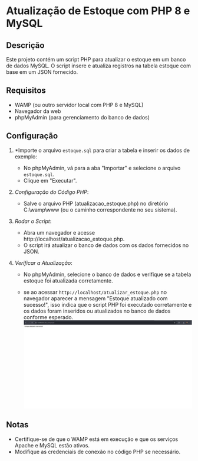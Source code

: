 # Atualização de Estoque com PHP 8 e MySQL

## Descrição

Este projeto contém um script PHP para atualizar o estoque em um banco de dados MySQL. O script insere e atualiza registros na tabela estoque com base em um JSON fornecido.

## Requisitos

- WAMP (ou outro servidor local com PHP 8 e MySQL)
- Navegador da web
- phpMyAdmin (para gerenciamento do banco de dados)

## Configuração

1. *Importe o arquivo `estoque.sql` para criar a tabela e inserir os dados de exemplo:
    - No phpMyAdmin, vá para a aba "Importar" e selecione o arquivo `estoque.sql`.
    - Clique em "Executar".

2. *Configuração do Código PHP*:
   - Salve o arquivo PHP (atualizacao_estoque.php) no diretório C:\wamp\www (ou o caminho correspondente no seu sistema).

3. *Rodar o Script*:
   - Abra um navegador e acesse http://localhost/atualizacao_estoque.php.
   - O script irá atualizar o banco de dados com os dados fornecidos no JSON.

4. *Verificar a Atualização*:
   - No phpMyAdmin, selecione o banco de dados e verifique se a tabela estoque foi atualizada corretamente.
  
   - se ao acessar `http://localhost/atualizar_estoque.php` no navegador aparecer a mensagem "Estoque atualizado com sucesso!", isso indica que o script PHP foi executado corretamente e os dados foram inseridos ou atualizados no banco de dados conforme esperado.
![Imagem do Projeto](https://github.com/Jeaneoliveira/Atualiza-o_estoque/blob/main/estoque.jpg?raw=true)
## Notas

- Certifique-se de que o WAMP está em execução e que os serviços Apache e MySQL estão ativos.
- Modifique as credenciais de conexão no código PHP se necessário.
